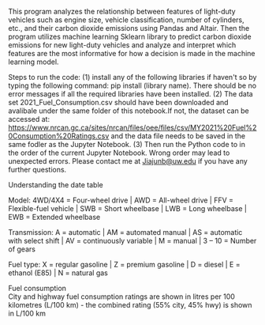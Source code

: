 This program analyzes the relationship between features of light-duty vehicles
such as engine size, vehicle classification, number of cylinders, etc., and
their carbon dioxide emissions using Pandas and Altair. Then the program
utilizes machine learning Sklearn library to predict carbon dioxide emissions
for new light-duty vehicles and analyze and interpret which features are the
most informative for how a decision is made in the machine learning model.

Steps to run the code:
(1) install any of the following libraries if haven't so by typing the
    following command: pip install (library name). There should be no error
    messages if all the required libraries have been installed.
(2) The data set 2021_Fuel_Consumption.csv should have been downloaded and
    avalibale under the same folder of this notebook.If not, the dataset can
    be accessed at: https://www.nrcan.gc.ca/sites/nrcan/files/oee/files/csv/MY2021%20Fuel%20Consumption%20Ratings.csv and the data file needs to be 
    saved in the same fodler as the Jupyter Notebook.
(3) Then run the Python code to in the order of the current Jupyter Notebook.
    Wrong order may lead to unexpected errors. Please contact me at 
    Jiajunb@uw.edu if you have any further questions.

Understanding the date table

Model: 4WD/4X4 = Four-wheel drive | AWD = All-wheel drive | FFV = Flexible-fuel vehicle | SWB = Short wheelbase | LWB = Long wheelbase | EWB = Extended wheelbase	

Transmission: A = automatic | AM = automated manual | AS = automatic with select shift | AV = continuously variable | M = manual | 3 – 10 = Number of gears
				
Fuel type: X = regular gasoline | Z = premium gasoline | D = diesel | E = ethanol (E85) | N = natural gas		

Fuel consumption	
City and highway fuel consumption ratings are shown in litres per 100 kilometres (L/100 km) - the combined rating (55% city, 45% hwy) is shown
in L/100 km 
